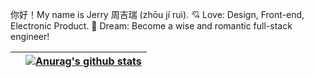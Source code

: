 你好！My name is Jerry 周吉瑞 (zhōu jí ruì).
💘 Love: Design, Front-end, Electronic Product.
🚀 Dream: Become a wise and romantic full-stack engineer!

|  | [![Anurag's github stats](https://github-readme-stats.vercel.app/api?username=JERRY-Z-J-R&theme=vue&hide=contribs&show_icons=true&include_all_commits=true)](https://github.com/anuraghazra/github-readme-stats) |
| :----------------------------------------------------------- | ------------------------------------------------------------ |


